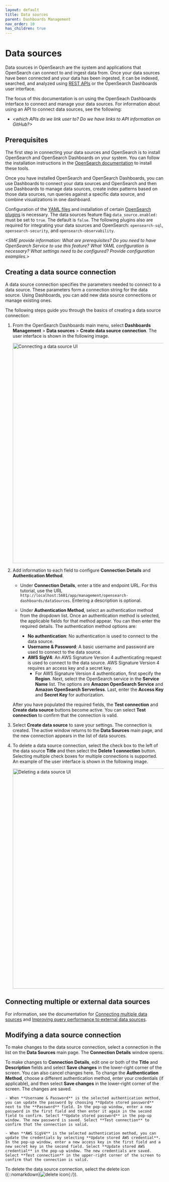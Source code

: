 ```yaml
---
layout: default
title: Data sources
parent: Dashboards Management
nav_order: 10
has_children: true
---
```


# Data sources

Data sources in OpenSearch are the system and applications that OpenSearch can connect to and ingest data from. Once your data sources have been connected and your data has been ingested, it can be indexed, searched, and analyzed using [REST APIs]({{site.url}}{{site.baseurl}}/api-reference/index/) or the OpenSearch Dashboards user interface. 

The focus of this documentation is on using the OpenSeach Dashboards interface to connect and manage your data sources. For information about using an API to connect data sources, see the following:

- _<which APIs do we link user to? Do we have links to API information on GitHub?>_

## Prerequisites

The first step in connecting your data sources and OpenSearch is to install OpenSearch and OpenSearch Dashboards on your system. You can follow the installation instructions in the [OpenSearch documentation]({{site.url}}{{site.baseurl}}/install-and-configure/index/) to install these tools.

Once you have installed OpenSearch and OpenSearch Dashboards, you can use Dashboards to connect your data sources and OpenSearch and then use Dashboards to manage data sources, create index patterns based on those data sources, run queries against a specific data source, and combine visualizations in one dashboard.

Configuration of the [YAML files]({{site.url}}{{site.baseurl}}/install-and-configure/configuration/#configuration-file) and installation of certain [OpenSearch plugins]({{site.url}}{{site.baseurl}}/install-and-configure/plugins/) is necessary. The data sources feature flag `data_source.enabled:` must be set to `true`. The default is `false`. The following plugins also are required for integrating your data sources and OpenSearch: `opensearch-sql`, `opensearch-security`, and `opensearch-observability`. 

_<SME provide information: What are prerequisites? Do you need to have OpenSearch Service to use this feature? What YAML configuration is necessary? What settings need to be configured? Provide configuration examples.>_

## Creating a data source connection

A data source connection specifies the parameters needed to connect to a data source. These parameters form a connection string for the data source. Using Dashboards, you can add new data source connections or manage existing ones.

The following steps guide you through the basics of creating a data source connection:

1. From the OpenSearch Dashboards main menu, select **Dashboards Management** > **Data sources** > **Create data source connection**. The user interface is shown in the following image.

    <img src="{{site.url}}{{site.baseurl}}/images/dashboards/data-source-UI.png" alt="Connecting a data source UI" width="700"/>

2. Add information to each field to configure **Connection Details** and **Authentication Method**. 
   
   - Under **Connection Details**, enter a title and endpoint URL. For this tutorial, use the URL `http://localhost:5601/app/management/opensearch-dashboards/dataSources`. Entering a description is optional.

   - Under **Authentication Method**, select an authentication method from the dropdown list. Once an authentication method is selected, the applicable fields for that method appear. You can then enter the required details. The authentication method options are:
       - **No authentication**: No authentication is used to connect to the data source.
       - **Username & Password**: A basic username and password are used to connect to the data source.
       - **AWS SigV4**: An AWS Signature Version 4 authenticating request is used to connect to the data source. AWS Signature Version 4 requires an access key and a secret key. 
         - For AWS Signature Version 4 authentication, first specify the **Region**. Next, select the OpenSearch service in the **Service Name** list. The options are **Amazon OpenSearch Service** and **Amazon OpenSearch Serverless**. Last, enter the **Access Key** and **Secret Key** for authorization.

    After you have populated the required fields, the **Test connection** and **Create data source** buttons become active. You can select **Test connection** to confirm that the connection is valid.

3. Select **Create data source** to save your settings. The connection is created. The active window returns to the **Data Sources** main page, and the new connection appears in the list of data sources.

4. To delete a data source connection, select the check box to the left of the data source **Title** and then select the **Delete 1 connection** button. Selecting multiple check boxes for multiple connections is supported. An example of the user interface is shown in the following image.

    <img src="{{site.url}}{{site.baseurl}}/images/dashboards/delete-data-source.png" alt="Deleting a data source UI" width="700"/>

## Connecting multiple or external data sources

For information, see the documentation for [Connecting multiple data sources]({{site.url}}{{site.baseurl}}/dashboards/management/multi-data-sources/) and [Improving query performance to external data sources]({{site.url}}{{site.baseurl}}dashboards/management/accelerate-external-data/).

## Modifying a data source connection

To make changes to the data source connection, select a connection in the list on the **Data Sources** main page. The **Connection Details** window opens.

To make changes to **Connection Details**, edit one or both of the **Title** and **Description** fields and select **Save changes** in the lower-right corner of the screen. You can also cancel changes here. To change the **Authentication Method**, choose a different authentication method, enter your credentials (if applicable), and then select **Save changes** in the lower-right corner of the screen. The changes are saved.

    - When **Username & Password** is the selected authentication method, you can update the password by choosing **Update stored password** next to the **Password** field. In the pop-up window, enter a new password in the first field and then enter it again in the second field to confirm. Select **Update stored password** in the pop-up window. The new password is saved. Select **Test connection** to confirm that the connection is valid.

    - When **AWS SigV4** is the selected authentication method, you can update the credentials by selecting **Update stored AWS credential**. In the pop-up window, enter a new access key in the first field and a new secret key in the second field. Select **Update stored AWS credential** in the pop-up window. The new credentials are saved. Select **Test connection** in the upper-right corner of the screen to confirm that the connection is valid.

To delete the data source connection, select the delete icon ({::nomarkdown}<img src="{{site.url}}{{site.baseurl}}/images/dashboards/trash-can-icon.png" class="inline-icon" alt="delete icon"/>{:/}).
